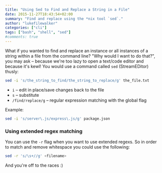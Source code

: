```yaml
---
title: "Using Sed to Find and Replace a String in a File"
date: 2015-11-27T18:43:54+02:00
summary: "Find and replace using the *nix tool `sed`."
author: "lukefilewalker"
categories: ["cli"]
tags: ["bash", "shell", "sed"]
#comments: true
---
```


What if you wanted to find and replace an instance or all instances of a string within a file from the command line? "Why would I want to do that?", you may ask – because we're too lazy to open a text/code editor and because it's kewl! You would use a command called `sed` (StreamEDitor) thusly:

```bash
sed -i 's/the_string_to_find/the_string_to_replace/g' the_file.txt
```

- `i` – edit in place/save changes back to the file
- `s` – substitute
- `/find/replace/g` – regular expression matching with the global flag

Example:

```bash
sed -i 's/server\.js/express\.js/g' package.json
```

### Using extended regex matching

You can use the `-r` flag when you want to use extended regexs. So in order to match and remove whitespace you could use the following:

```bash
sed -r 's/\s+//g' <filename>
```

And you're off to the races :)
